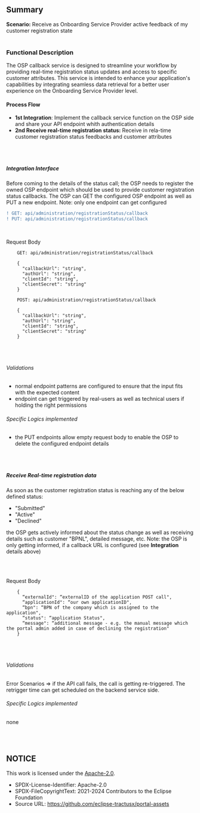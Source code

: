 ## Summary

**Scenario:** Receive as Onboarding Service Provider active feedback of my customer registration state
<br>
<br>

### Functional Description

The OSP callback service is designed to streamline your workflow by providing real-time registration status updates and access to specific customer attributes. This service is intended to enhance your application's capabilities by integrating seamless data retrieval for a better user experience on the Onboarding Service Provider level.

#### Process Flow

* **1st Integration**: Implement the callback service function on the OSP side and share your API endpoint whith authentication details
* **2nd Receive real-time registration status:** Receive in rela-time customer registration status feedbacks and customer attributes
 

<br>
<br>

##### Integration Interface

Before coming to the details of the status call; the OSP needs to register the owned OSP endpoint which should be used to provide customer registration status callbacks.
The OSP can GET the configured OSP endpoint as well as PUT a new endpoint. Note: only one endpoint can get configured

```diff
! GET: api/administration/registrationStatus/callback
! PUT: api/administration/registrationStatus/callback
```

<br>

Request Body

        GET: api/administration/registrationStatus/callback
        
        {
          "callbackUrl": "string",
          "authUrl": "string",
          "clientId": "string",
          "clientSecret": "string"
        }     
        
        POST: api/administration/registrationStatus/callback 
        
        {
          "callbackUrl": "string",
          "authUrl": "string",
          "clientId": "string",
          "clientSecret": "string"
        }


<br>
<br>

###### Validations

- normal endpoint patterns are configured to ensure that the input fits with the expected content
- endpoint can get triggered by real-users as well as technical users if holding the right permissions

###### Specific Logics implemented

- the PUT endpoints allow empty request body to enable the OSP to delete the configured endpoint details

<br>
<br>

##### Receive Real-time registration data

As soon as the customer registration status is reaching any of the below defined status:
* "Submitted"
* "Active"
* "Declined"

the OSP gets actively informed about the status change as well as receiving details such as customer "BPNL", detailed message, etc.
Note: the OSP is only getting informed, if a callback URL is configured (see **Integration** details above)

<br>
<br>

Request Body

        {
          “externalId": “externalID of the application POST call",
          “applicationId": “our own applicationID",
          “bpn": “BPN of the company which is assigned to the application",
          “status": “application Status",
          “message": “additional message - e.g. the manual message which the portal admin added in case of declining the registration"
        }


<br>
<br>

###### Validations

Error Scenarios
=> if the API call fails, the call is getting re-triggered. The retrigger time can get scheduled on the backend service side.


###### Specific Logics implemented

none

<br>
<br>


## NOTICE

This work is licensed under the [Apache-2.0](https://www.apache.org/licenses/LICENSE-2.0).

- SPDX-License-Identifier: Apache-2.0
- SPDX-FileCopyrightText: 2021-2024 Contributors to the Eclipse Foundation
- Source URL: https://github.com/eclipse-tractusx/portal-assets
